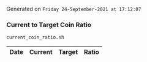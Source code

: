 Generated on `Friday 24-September-2021 at 17:12:07`

### Current to Target Coin Ratio
`current_coin_ratio.sh`

Date|Current|Target|Ratio
---|---|---|---
